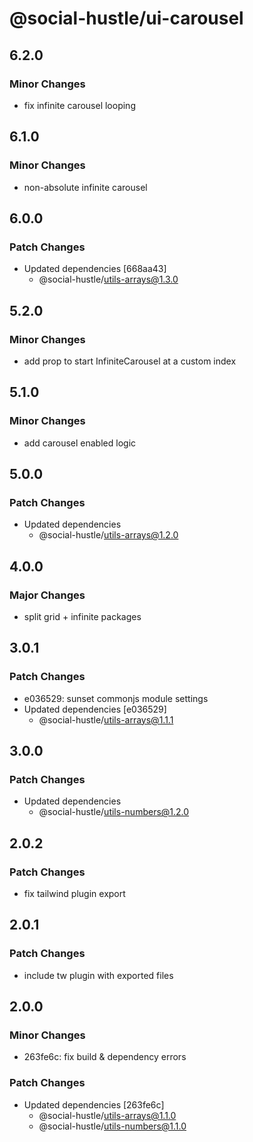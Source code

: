 # @social-hustle/ui-carousel

## 6.2.0

### Minor Changes

- fix infinite carousel looping

## 6.1.0

### Minor Changes

- non-absolute infinite carousel

## 6.0.0

### Patch Changes

- Updated dependencies [668aa43]
  - @social-hustle/utils-arrays@1.3.0

## 5.2.0

### Minor Changes

- add prop to start InfiniteCarousel at a custom index

## 5.1.0

### Minor Changes

- add carousel enabled logic

## 5.0.0

### Patch Changes

- Updated dependencies
  - @social-hustle/utils-arrays@1.2.0

## 4.0.0

### Major Changes

- split grid + infinite packages

## 3.0.1

### Patch Changes

- e036529: sunset commonjs module settings
- Updated dependencies [e036529]
  - @social-hustle/utils-arrays@1.1.1

## 3.0.0

### Patch Changes

- Updated dependencies
  - @social-hustle/utils-numbers@1.2.0

## 2.0.2

### Patch Changes

- fix tailwind plugin export

## 2.0.1

### Patch Changes

- include tw plugin with exported files

## 2.0.0

### Minor Changes

- 263fe6c: fix build & dependency errors

### Patch Changes

- Updated dependencies [263fe6c]
  - @social-hustle/utils-arrays@1.1.0
  - @social-hustle/utils-numbers@1.1.0
